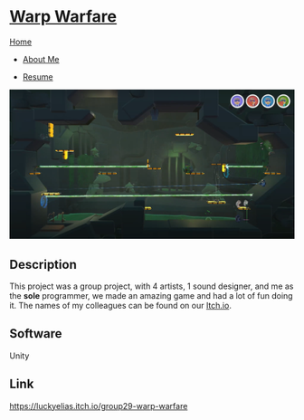 <link href="../../Content/StyleSheet.css" rel="stylesheet"/> 

# <a href="https://luckyelias.itch.io/group29-warp-warfare" target="_blank">Warp Warfare</a>

<div class="nav-bar">
  <md-block>

<a href="../../">Home</a>
- <a href="../../AboutMe/">About Me</a>
- <a href="../../Resume/">Resume</a>

  </md-block>
</div>

<img src="../../Content/WarpWarfare.png" alt="drawing" width="800"/>

## Description
This project was a group project, with 4 artists, 1 sound designer, and me as the **sole** programmer, we made an amazing game and had a lot of fun doing it. The names of my colleagues can be found on our [Itch.io](https://luckyelias.itch.io/group29-warp-warfare).

## Software
Unity

## Link
<a href="https://luckyelias.itch.io/group29-warp-warfare" target="_blank">https://luckyelias.itch.io/group29-warp-warfare</a>
